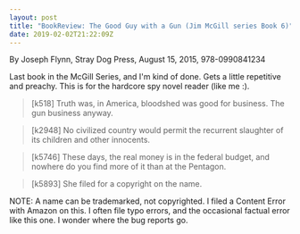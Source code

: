 ```yaml
---
layout: post
title: "BookReview: The Good Guy with a Gun (Jim McGill series Book 6)"
date: 2019-02-02T21:22:09Z
---
```

By Joseph Flynn, Stray Dog Press, August 15, 2015, 978-0990841234

Last book in the McGill Series, and I'm kind of done. Gets
a little repetitive and preachy. This is for the hardcore spy novel
reader (like me :).

> [k518] Truth was, in America, bloodshed was good for business. The
> gun business anyway.

> [k2948] No civilized country would permit the recurrent slaughter of
> its children and other innocents.

> [k5746] These days, the real money is in the federal budget, and
> nowhere do you find more of it than at the Pentagon.

> [k5893] She filed for a copyright on the name.

NOTE: A name can be trademarked, not copyrighted. I filed a Content
Error with Amazon on this. I often file typo errors, and the
occasional factual error like this one. I wonder where the bug reports
go.



